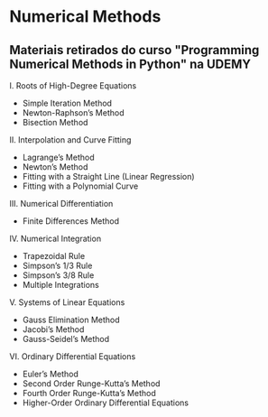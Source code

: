 # Numerical Methods
## Materiais retirados do curso "Programming Numerical Methods in Python" na UDEMY

I. Roots of High-Degree Equations
 - Simple Iteration Method
 - Newton-Raphson’s Method
 - Bisection Method
 
II. Interpolation and Curve Fitting
 - Lagrange’s Method
 - Newton’s Method
 - Fitting with a Straight Line (Linear Regression)
 - Fitting with a Polynomial Curve
 
III. Numerical Differentiation
 - Finite Differences Method
 
IV. Numerical Integration
 - Trapezoidal Rule
 - Simpson’s 1/3 Rule
 - Simpson’s 3/8 Rule
 - Multiple Integrations
 
V. Systems of Linear Equations
 - Gauss Elimination Method
 - Jacobi’s Method
 - Gauss-Seidel’s Method
 
VI. Ordinary Differential Equations
 - Euler’s Method
 - Second Order Runge-Kutta’s Method
 - Fourth Order Runge-Kutta’s Method
 - Higher-Order Ordinary Differential Equations
